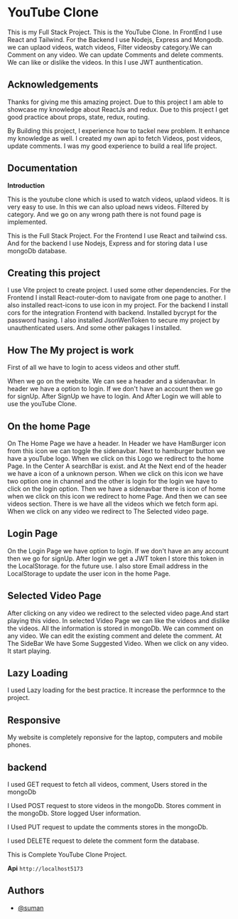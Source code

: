 
# YouTube Clone

This is my Full Stack Project. This is the YouTube Clone. In FrontEnd I use React and Tailwind. For the Backend I use Nodejs, Express and Mongodb. we can uplaod videos, watch videos, Filter videosby category.We can Comment on any video. We can update Comments and delete comments. We can like or dislike the videos.
In this I use JWT aunthentication.
## Acknowledgements

Thanks for giving me this amazing project. Due to this project I am able to showcase my knowledge about ReactJs and redux. Due to this project I get good practice about props, state, redux, routing.

By Building this project, I experience how to tackel new problem. It enhance my knowledge as well. I created my own api to fetch Videos, post videos, update comments. I was my good experience to build a real life project.
## Documentation

**Introduction**

This is the youtube clone which is used to watch videos, uplaod videos. It is very easy to use. In this we can also upload news videos. Filtered by category. And we go on any wrong path there is not found page is implemented.

This is the Full Stack Project. For the Frontend I use React and tailwind css. And for the backend I use Nodejs, Express and for storing data I use mongoDb database.

## Creating this project 

I use Vite project to create project. I used some other dependencies. For the Frontend I install React-router-dom to navigate from one page to another. I also installed react-icons to use icon in my project. For the backend I install cors for the integration Frontend with backend. Installed bycrypt for the password hasing. I also installed JsonWenToken to secure my project by unauthenticated users. And some other pakages I installed.  

## How The My project is work

First of all we have to login to acess videos and other stuff.

When we go on the website. We can see a header and a sidenavbar. 
In header we have a option to login. If we don't have an account then we go for signUp. After SignUp we have to login. And After Login we will able to use the youTube Clone.

## On the home Page

On The Home Page we have a header. In Header we have HamBurger icon from this icon we can toggle the sidenavbar. Next to hamburger button we have a youTube logo. When we click on this Logo we redirect to the home Page. In the Center A searchBar is exist. and At the Next end of the header we have a icon of a unknown person. When we click on this icon we have two option one in channel and the other is login for the login we have to click on the login option. 
Then we have a sidenavbar there is icon of home when we click on this icon we redirect to home Page. And then we can see videos section. There is we have all the videos which we fetch form api.
When we click on any video we redirect to The Selected video page. 

## Login Page

On the Login Page we have option to login. If we don't have an any account then we go for signUp. After login we get a JWT token I store this token in the LocalStorage. for the future use. I also store Email address in the LocalStorage to update the user icon in the home Page.

## Selected Video Page

After clicking on any video we redirect to the selected video page.And start playing this video. In selected Video Page we can like the videos and dislike the videos. All the information is stored in mongoDb. We can comment on any video. We can edit the existing comment and delete the comment. At The SideBar We have Some Suggested Video. When we click on any video. It start playing.

## Lazy Loading

I used Lazy loading for the best practice. 
It increase the performnce to the project. 

## Responsive 
My website is completely reponsive for the laptop, computers and mobile phones.


## backend

I used GET request to fetch all videos, comment, Users stored in the mongoDb

I Used POST request to store videos in the mongoDb. Stores comment in the mongoDb. Store logged User information. 

I Used PUT request to update the comments stores in the mongoDb.

I used DELETE request to delete the comment form the database.

This is Complete YouTube Clone Project.


**Api**
```http://localhost5173```



## Authors

- [@suman](https://github.com/SumanCoderr/YouTubeClone)

